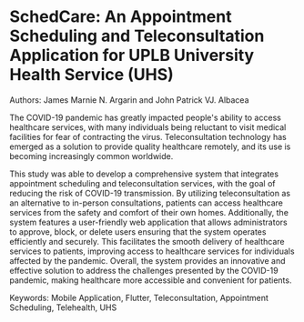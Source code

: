 # SchedCare: An Appointment Scheduling and Teleconsultation Application for UPLB University Health Service (UHS)

Authors: James Marnie N. Argarin and John Patrick VJ. Albacea

The COVID-19 pandemic has greatly impacted people's ability to access healthcare services, with many individuals being reluctant to visit medical facilities for fear of contracting the virus. Teleconsultation technology has emerged as a solution to provide quality healthcare remotely, and its use is becoming increasingly common worldwide.

This study was able to develop a comprehensive system that integrates appointment scheduling and teleconsultation services, with the goal of reducing the risk of COVID-19 transmission. By utilizing teleconsultation as an alternative to in-person consultations, patients can access healthcare services from the safety and comfort of their own homes. Additionally, the system features a user-friendly web application that allows administrators to approve, block, or delete users ensuring that the system operates efficiently and securely. This facilitates the smooth delivery of healthcare services to patients, improving access to healthcare services for individuals affected by the pandemic. Overall, the system provides an innovative and effective solution to address the challenges presented by the COVID-19 pandemic, making healthcare more accessible and convenient for patients.

Keywords: Mobile Application, Flutter, Teleconsultation, Appointment Scheduling, Telehealth, UHS
